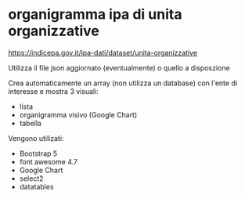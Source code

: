 # organigramma ipa di unita organizzative
https://indicepa.gov.it/ipa-dati/dataset/unita-organizzative

Utilizza il file json aggiornato (eventualmente) o quello a disposzione

Crea automaticamente un array (non utilizza un database) con l'ente di interesse e mostra 3 visuali:
- lista
- organigramma visivo (Google Chart)
- tabella

Vengono utilizati:
- Bootstrap 5
- font awesome 4.7
- Google Chart
- select2
- datatables
